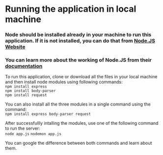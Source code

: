 # Running the application in local machine
### Node should be installed already in your machine to run this application. If it is not installed, you can do that from [Node.JS Website](https://nodejs.org/en/download)
### You can learn more about the working of Node.JS from their [documentation](https://nodejs.org/en/docs)

To run this application, clone or download all the files in your local machine and then install node modules using following commands:<br>
`npm install express`<br>
`npm install body-parser`<br>
`npm install request`

You can also install all the three modules in a single command using the command:<br>
`npm install express body-parser request`

After successfullly intalling the modules, use one of the following command to run the server:<br>
`node app.js`
`nodemon app.js`

You can google the difference between both commands and learn about them.